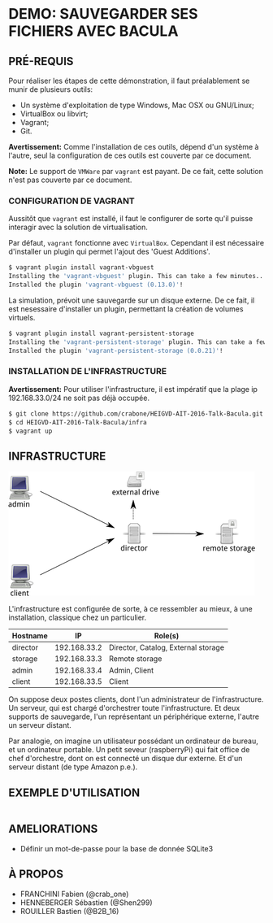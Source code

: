 ```bash
```

# DEMO: SAUVEGARDER SES FICHIERS AVEC BACULA

## PRÉ-REQUIS

Pour réaliser les étapes de cette démonstration, il faut préalablement se munir
de plusieurs outils:

* Un système d'exploitation de type Windows, Mac OSX ou GNU/Linux;
* VirtualBox ou libvirt;
* Vagrant;
* Git.

**Avertissement:** Comme l'installation de ces outils, dépend d'un système à
l'autre, seul la configuration de ces outils est couverte par ce document.

**Note:** Le support de `VMWare` par `vagrant` est payant. De ce fait, cette
solution n'est pas couverte par ce document.

### CONFIGURATION DE VAGRANT
Aussitôt que `vagrant` est installé, il faut le configurer de sorte qu'il puisse
interagir avec la solution de virtualisation.

Par défaut, `vagrant` fonctionne avec `VirtualBox`. Cependant il est nécessaire
d'installer un plugin qui permet l'ajout des 'Guest Additions'.

```bash
$ vagrant plugin install vagrant-vbguest
Installing the 'vagrant-vbguest' plugin. This can take a few minutes...
Installed the plugin 'vagrant-vbguest (0.13.0)'!
```

La simulation, prévoit une sauvegarde sur un disque externe. De ce fait, il
est nesessaire d'installer un plugin, permettant la création de volumes
virtuels.

```bash
$ vagrant plugin install vagrant-persistent-storage
Installing the 'vagrant-persistent-storage' plugin. This can take a few minutes...
Installed the plugin 'vagrant-persistent-storage (0.0.21)'!
```

### INSTALLATION DE L'INFRASTRUCTURE

**Avertissement:** Pour utiliser l'infrastructure, il est impératif que la
plage ip 192.168.33.0/24 ne soit pas déjà occupée.

```bash
$ git clone https://github.com/crabone/HEIGVD-AIT-2016-Talk-Bacula.git
$ cd HEIGVD-AIT-2016-Talk-Bacula/infra
$ vagrant up
```

## INFRASTRUCTURE

![logo](share/infra.png)

L'infrastructure est configurée de sorte, à ce ressembler au mieux, à une
installation, classique chez un particulier.

Hostname | IP | Role(s)
--- | --- | ---
director | 192.168.33.2 | Director, Catalog, External storage
storage | 192.168.33.3 | Remote storage
admin | 192.168.33.4 | Admin, Client
client | 192.168.33.5 | Client

On suppose deux postes clients, dont l'un administrateur de l'infrastructure.
Un serveur, qui est chargé d'orchestrer toute l'infrastructure. Et deux
supports de sauvegarde, l'un représentant un périphérique externe, l'autre un
serveur distant.

Par analogie, on imagine un utilisateur possédant un ordinateur de bureau, et
un ordinateur portable. Un petit seveur (raspberryPi) qui fait office de chef
d'orchestre, dont on est connecté un disque dur externe. Et d'un serveur
distant (de type Amazon p.e.).

## EXEMPLE D'UTILISATION

```bash
```

## AMELIORATIONS

* Définir un mot-de-passe pour la base de donnée SQLite3

## À PROPOS

* FRANCHINI Fabien (@crab_one)
* HENNEBERGER Sébastien (@Shen299)
* ROUILLER Bastien (@B2B_16)
